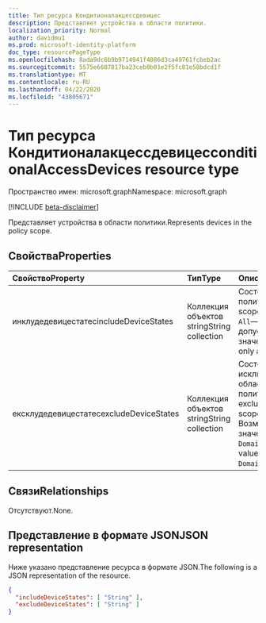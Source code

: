 ```yaml
---
title: Тип ресурса Кондитионалакцессдевицес
description: Представляет устройства в области политики.
localization_priority: Normal
author: davidmu1
ms.prod: microsoft-identity-platform
doc_type: resourcePageType
ms.openlocfilehash: 8ada9dc6b9b9714941f4086d3ca49761fcbeb2ac
ms.sourcegitcommit: 5575e6607817ba23ceb0b01e2f5fc81e58bdcd1f
ms.translationtype: MT
ms.contentlocale: ru-RU
ms.lasthandoff: 04/22/2020
ms.locfileid: "43805671"
---
```

# <a name="conditionalaccessdevices-resource-type"></a><span data-ttu-id="4c58f-103">Тип ресурса Кондитионалакцессдевицес</span><span class="sxs-lookup"><span data-stu-id="4c58f-103">conditionalAccessDevices resource type</span></span>

<span data-ttu-id="4c58f-104">Пространство имен: microsoft.graph</span><span class="sxs-lookup"><span data-stu-id="4c58f-104">Namespace: microsoft.graph</span></span>

[!INCLUDE [beta-disclaimer](../../includes/beta-disclaimer.md)]

<span data-ttu-id="4c58f-105">Представляет устройства в области политики.</span><span class="sxs-lookup"><span data-stu-id="4c58f-105">Represents devices in the policy scope.</span></span>

## <a name="properties"></a><span data-ttu-id="4c58f-106">Свойства</span><span class="sxs-lookup"><span data-stu-id="4c58f-106">Properties</span></span>

| <span data-ttu-id="4c58f-107">Свойство</span><span class="sxs-lookup"><span data-stu-id="4c58f-107">Property</span></span>     | <span data-ttu-id="4c58f-108">Тип</span><span class="sxs-lookup"><span data-stu-id="4c58f-108">Type</span></span>        | <span data-ttu-id="4c58f-109">Описание</span><span class="sxs-lookup"><span data-stu-id="4c58f-109">Description</span></span> |
|:-------------|:------------|:------------|
| <span data-ttu-id="4c58f-110">инклудедевицестатес</span><span class="sxs-lookup"><span data-stu-id="4c58f-110">includeDeviceStates</span></span> | <span data-ttu-id="4c58f-111">Коллекция объектов string</span><span class="sxs-lookup"><span data-stu-id="4c58f-111">String collection</span></span> | <span data-ttu-id="4c58f-112">Состояния политики.</span><span class="sxs-lookup"><span data-stu-id="4c58f-112">States in the scope of the policy.</span></span> <span data-ttu-id="4c58f-113">`All`— Единственное допустимое значение.</span><span class="sxs-lookup"><span data-stu-id="4c58f-113">`All` is the only allowed value.</span></span> |
| <span data-ttu-id="4c58f-114">ексклудедевицестатес</span><span class="sxs-lookup"><span data-stu-id="4c58f-114">excludeDeviceStates</span></span> | <span data-ttu-id="4c58f-115">Коллекция объектов string</span><span class="sxs-lookup"><span data-stu-id="4c58f-115">String collection</span></span> | <span data-ttu-id="4c58f-116">Состояния, исключенные из области применения политики.</span><span class="sxs-lookup"><span data-stu-id="4c58f-116">States excluded from the scope of the policy.</span></span> <span data-ttu-id="4c58f-117">Возможные значения: `Compliant`, `DomainJoined`.</span><span class="sxs-lookup"><span data-stu-id="4c58f-117">Possible values: `Compliant`, `DomainJoined`.</span></span> |

## <a name="relationships"></a><span data-ttu-id="4c58f-118">Связи</span><span class="sxs-lookup"><span data-stu-id="4c58f-118">Relationships</span></span>

<span data-ttu-id="4c58f-119">Отсутствуют.</span><span class="sxs-lookup"><span data-stu-id="4c58f-119">None.</span></span>

## <a name="json-representation"></a><span data-ttu-id="4c58f-120">Представление в формате JSON</span><span class="sxs-lookup"><span data-stu-id="4c58f-120">JSON representation</span></span>

<span data-ttu-id="4c58f-121">Ниже указано представление ресурса в формате JSON.</span><span class="sxs-lookup"><span data-stu-id="4c58f-121">The following is a JSON representation of the resource.</span></span>

<!-- {
  "blockType": "resource",
  "optionalProperties": [
    "includeDeviceStates",
    "excludeDeviceStates"
  ],
  "@odata.type": "microsoft.graph.conditionalAccessDevices",
  "baseType": null
}-->

```json
{
  "includeDeviceStates": [ "String" ],
  "excludeDeviceStates": [ "String" ]
}
```

<!-- uuid: 16cd6b66-4b1a-43a1-adaf-3a886856ed98
2019-02-04 14:57:30 UTC -->
<!-- {
  "type": "#page.annotation",
  "description": "conditionalAccessDeviceStates resource",
  "keywords": "",
  "section": "documentation",
  "tocPath": ""
}-->
